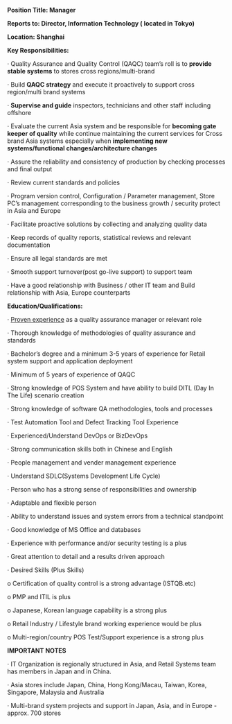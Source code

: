  

**Position Title:    Manager**

**Reports to:       Director, Information Technology ( located in Tokyo)**

**Location:**         **Shanghai**

 

 

**Key Responsibilities:**

·       Quality Assurance and Quality Control (QAQC) team’s roll is to **provide stable systems** to stores cross regions/multi-brand



·       Build **QAQC strategy** and execute it proactively to support cross region/multi brand systems



·       **Supervise and guide** inspectors, technicians and other staff including offshore

·       Evaluate the current Asia system and be responsible for **becoming gate keeper of quality** while continue maintaining the current services for Cross brand Asia systems especially when **implementing new systems/functional changes/architecture changes**



·       Assure the reliability and consistency of production by checking processes and final output



·       Review current standards and policies



·       Program version control, Configuration / Parameter management, Store PC’s management corresponding to the business growth / security protect in Asia and Europe



·       Facilitate proactive solutions by collecting and analyzing quality data

·       Keep records of quality reports, statistical reviews and relevant documentation

·       Ensure all legal standards are met

·       Smooth support turnover(post go-live support) to support team

·       Have a good relationship with Business / other IT team and Build relationship with Asia, Europe counterparts

 

**Education/Qualifications:**

·       [Proven experience](https://resources.workable.com/qa-engineer-job-description) as a quality assurance manager or relevant role

·       Thorough knowledge of methodologies of quality assurance and standards

·       Bachelor’s degree and a minimum 3-5 years of experience for Retail system support and application deployment

·       Minimum of 5 years of experience of QAQC

·       Strong knowledge of POS System and have ability to build DITL (Day In The Life) scenario creation

·       Strong knowledge of software QA methodologies, tools and processes

·       Test Automation Tool and Defect Tracking Tool Experience

·       Experienced/Understand DevOps or BizDevOps

·       Strong communication skills both in Chinese and English

·       People management and vender management experience

·       Understand SDLC(Systems Development Life Cycle)

·       Person who has a strong sense of responsibilities and ownership

·       Adaptable and flexible person

·       Ability to understand issues and system errors from a technical standpoint

·       Good knowledge of MS Office and databases

·       Experience with performance and/or security testing is a plus

·       Great attention to detail and a results driven approach

 

·       Desired Skills (Plus Skills)

o   Certification of quality control is a strong advantage (ISTQB.etc)

o   PMP and ITIL is plus

o   Japanese, Korean language capability is a strong plus

o   Retail Industry / Lifestyle brand working experience would be plus

o   Multi-region/country POS Test/Support experience is a strong plus

 

**IMPORTANT NOTES**

·       IT Organization is regionally structured in Asia, and Retail Systems team has members in Japan and in China.

·       Asia stores include Japan, China, Hong Kong/Macau, Taiwan, Korea, Singapore, Malaysia and Australia

·       Multi-brand system projects and support in Japan, Asia, and in Europe - approx. 700 stores 
